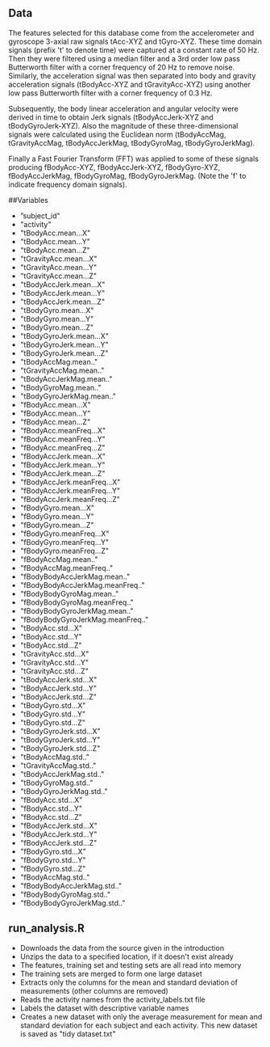 ## Data
The features selected for this database come from the accelerometer and gyroscope 3-axial raw signals tAcc-XYZ and tGyro-XYZ. These time domain signals (prefix 't' to denote time) were captured at a constant rate of 50 Hz. Then they were filtered using a median filter and a 3rd order low pass Butterworth filter with a corner frequency of 20 Hz to remove noise. Similarly, the acceleration signal was then separated into body and gravity acceleration signals (tBodyAcc-XYZ and tGravityAcc-XYZ) using another low pass Butterworth filter with a corner frequency of 0.3 Hz. 

Subsequently, the body linear acceleration and angular velocity were derived in time to obtain Jerk signals (tBodyAccJerk-XYZ and tBodyGyroJerk-XYZ). Also the magnitude of these three-dimensional signals were calculated using the Euclidean norm (tBodyAccMag, tGravityAccMag, tBodyAccJerkMag, tBodyGyroMag, tBodyGyroJerkMag). 

Finally a Fast Fourier Transform (FFT) was applied to some of these signals producing fBodyAcc-XYZ, fBodyAccJerk-XYZ, fBodyGyro-XYZ, fBodyAccJerkMag, fBodyGyroMag, fBodyGyroJerkMag. (Note the 'f' to indicate frequency domain signals). 

##Variables
* ”subject_id"
* "activity"
* "tBodyAcc.mean...X"
* "tBodyAcc.mean...Y"
* "tBodyAcc.mean...Z"
* "tGravityAcc.mean...X"
* "tGravityAcc.mean...Y"
* "tGravityAcc.mean...Z"
* "tBodyAccJerk.mean...X"
* "tBodyAccJerk.mean...Y"
* "tBodyAccJerk.mean...Z"
* "tBodyGyro.mean...X"
* "tBodyGyro.mean...Y"
* "tBodyGyro.mean...Z"
* "tBodyGyroJerk.mean...X"
* "tBodyGyroJerk.mean...Y"
* "tBodyGyroJerk.mean...Z"
* "tBodyAccMag.mean.."
* "tGravityAccMag.mean.."
* "tBodyAccJerkMag.mean.."
* "tBodyGyroMag.mean.."
* "tBodyGyroJerkMag.mean.."
* "fBodyAcc.mean...X"
* "fBodyAcc.mean...Y"
* "fBodyAcc.mean...Z"
* "fBodyAcc.meanFreq...X"
* "fBodyAcc.meanFreq...Y"
* "fBodyAcc.meanFreq...Z"
* "fBodyAccJerk.mean...X"
* "fBodyAccJerk.mean...Y"
* "fBodyAccJerk.mean...Z"
* "fBodyAccJerk.meanFreq...X"
* "fBodyAccJerk.meanFreq...Y"
* "fBodyAccJerk.meanFreq...Z"
* "fBodyGyro.mean...X"
* "fBodyGyro.mean...Y"
* "fBodyGyro.mean...Z"
* "fBodyGyro.meanFreq...X"
* "fBodyGyro.meanFreq...Y"
* "fBodyGyro.meanFreq...Z"
* "fBodyAccMag.mean.."
* "fBodyAccMag.meanFreq.."
* "fBodyBodyAccJerkMag.mean.."
* "fBodyBodyAccJerkMag.meanFreq.."
* "fBodyBodyGyroMag.mean.."
* "fBodyBodyGyroMag.meanFreq.."
* "fBodyBodyGyroJerkMag.mean.."
* "fBodyBodyGyroJerkMag.meanFreq.."
* "tBodyAcc.std...X"
* "tBodyAcc.std...Y"
* "tBodyAcc.std...Z"
* "tGravityAcc.std...X"
* "tGravityAcc.std...Y"
* "tGravityAcc.std...Z"
* "tBodyAccJerk.std...X"
* "tBodyAccJerk.std...Y"
* "tBodyAccJerk.std...Z"
* "tBodyGyro.std...X"
* "tBodyGyro.std...Y"
* "tBodyGyro.std...Z"
* "tBodyGyroJerk.std...X"
* "tBodyGyroJerk.std...Y"
* "tBodyGyroJerk.std...Z"
* "tBodyAccMag.std.."
* "tGravityAccMag.std.."
* "tBodyAccJerkMag.std.."
* "tBodyGyroMag.std.."
* "tBodyGyroJerkMag.std.."
* "fBodyAcc.std...X"
* "fBodyAcc.std...Y"
* "fBodyAcc.std...Z"
* "fBodyAccJerk.std...X"
* "fBodyAccJerk.std...Y"
* "fBodyAccJerk.std...Z"
* "fBodyGyro.std...X"
* "fBodyGyro.std...Y"
* "fBodyGyro.std...Z"
* "fBodyAccMag.std.."
* "fBodyBodyAccJerkMag.std.."
* "fBodyBodyGyroMag.std.."
* "fBodyBodyGyroJerkMag.std.."
  
## run_analysis.R
* Downloads the data from the source given in the introduction
* Unzips the data to a specified location, if it doesn't exist already
* The features, training set and testing sets are all read into memory
* The training sets are merged to form one large dataset
* Extracts only the columns for the mean and standard deviation of measurements (other columns are removed)
* Reads the activity names from the activity_labels.txt file
* Labels the dataset with descriptive variable names
* Creates a new dataset with only the average measurement for mean and standard deviation for each subject and each activity. This new dataset is saved as "tidy dataset.txt"

